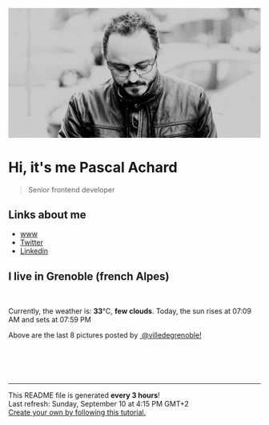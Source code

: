 ![Pascal Achard](./images/photo-pascal-achard.jpg)
# Hi, it's me Pascal Achard
> Senior frontend developer

## Links about me
- [www](https://www.pascal-achard.com)
- [Twitter](https://twitter.com/botmaster)
- [Linkedin](http://www.linkedin.com/in/pascal-achard)


## I live in Grenoble (french Alpes)
<img src="https://openweathermap.org/img/wn/02d@2x.png" alt="">

Currently, the weather is: **33**°C, **few clouds**.
Today, the sun rises at 07:09 AM and sets at 07:59 PM

Above are the last 8 pictures posted by <a href="https://www.instagram.com/villedegrenoble/" target="_blank"><img alt="" src="https://upload.wikimedia.org/wikipedia/commons/thumb/e/e7/Instagram_logo_2016.svg/1024px-Instagram_logo_2016.svg.png" width="20"/> @villedegrenoble!</a>

<p style="display: flex; flex-wrap: wrap; gap: 20px;">
        <img src="https://cdn1.picuki.com/hosted-by-instagram/q/0exhNuNYnjBcaS3SYdxKjf8AzPR0Wg9SZ60STLepjSVmIR1vLHOapZA0mpCl6yRxIwVgFDeSYzxn4YMoUFpZDT18P0DZTbCISTpX7auQXefN0jRv9JJhkLswKHwXY3Go9sArUAmYdSgIGaYDG7uo%7C%7CesJ+fjrcjcFrjOMNbRKmDdttdCwFahlza4lsfe4kx2xu5xncG114WNxahlw5OLUqQUCSKnjMcF6saR5UvoKmMZQpr2gmCG2GGM5b295BTGS9IjOkqg8iyDXdzQspjD3Ee8EIU8hjl246hoXn7kZhpCKEoJU+MZgiJWOQkBBWmhm+jVBocW+xzTsSUGI%7C%7CgVRwGKOlf7kNPEu+8WgGtKbcfH45xiTRJiTPul1Cl82Da76XgjkefniNv0AvIZFOKEa506z2l+aLbfG2TI3CzAX1WHbXsBVYN7b+6GnzWTZhmDWolRuxJo=.jpeg" alt="" width="200"/>
        <img src="https://cdn1.picuki.com/hosted-by-instagram/q/0exhNuNYnjBcaS3SYdxKjf8AzPR0Wg9SZ60STLepjSVmIR1vLHOapZA0mpCj4yRwKwVlASuRYzxn4okrWFRTCD17O0LbS72BTT1d6K6RUumrvDJh9pVklrc8L30ZYXeu9cYoVG6pNWwSDv5PHL%7C%7Clo79UvOa0LGFq8zCXW%7C%7CdEnGZK55f0Z7F9mt9wuuS4jkja45BsNz5F%7C%7CH8kKl1lpM%7C%7Cb%7C%7C3dYEvf0PMd6trV2QaUNh4kG5OKopCu7Lm4rbzMvR2nZhYXCoOELhn77UWwc9mWYVKE3Gm0m2FmLjz0W9IkqhdiDG7w82q4vk4H2bUdBXG9p+kMjxdKyn36dOF+I2Wd41kvC+7WZYuQ2vpHPMPK2feLo4ij3fqXaO4xZWlgwCbHjQ1vvMu+ACeF40IRKQa4a8XuRqVDlMo%7C%7C63yxiDTEX2zbYWcYm.jpeg" alt="" width="200"/>
        <img src="https://cdn1.picuki.com/hosted-by-instagram/q/0exhNuNYnjBcaS3SYdxKjf8AzPRyWgxSZ60STLepjSVmIR1vLHOapZA0mpCl6yRxIwVgFDeSYzxn4YosUFRVAj18P0HYQLyKRTdT66mQVOjN0jNh9JFjnL89K3cbbHCn8scoXQmYdSgIGaYDG7uo+qhT5aGuO1lQpTb9d7JGmC4E5ZObS6olhMF4pJ2Jg3Tt%7C%7C9kiJzJE5m4vMAQusNyJ52tEX%7C%7CD+O8BnsaBwVLYBxMQK5qnRlSaHEmw+Jj8uRHagtIj+kOYA2CDMfhc6wl70eKZvDnQh0mbp4iZ3t4gj1aSNBdxuiekZkIH2bSAEXG428Fk71pu1ynOdV0Gv%7C%7CFRUxzjn%7C%7CbWzX9QPiLzJB6qxTOq6ynbZQObKGetqc1AmP8n9cEvJc%7C%7C3lEN8fmY4SSq0ehnuXpFT7S7734wB4AGgSgWfeWMQ=.jpeg" alt="" width="200"/>
        <img src="https://cdn1.picuki.com/hosted-by-instagram/q/0exhNuNYnjBcaS3SYdxKjf8AzPRyWgxSZ60STLepjSVmIR1vLHOapZA0mpCl6yRxIwVgFDeSYzxn4IwtV15UCj18P0HYQLeJTT1U5qWeUebN0Dxu8pBjl7wwL3QdY3Ss9cEkVQmYdSgIGaYDG7uo%7C%7CesJ+fjrcjcFrjOMNbRKmDdttdCwFahlza4lsfe4kx2xu5xncG114WNxahlw5OLUqQUCSKnjMcF6saR5UvoKmMZWpr6gmCG2GGM5b295BTGS9IjOkqg8iyDXdzQspjD3FO8EIU8hjl246gYw4rUmm5OHGtpE+MZgnviBR0FBWmhm+jVBocW+xzTsSUGI%7C%7CgVRwGKOlf7kNPEu+8WgGtKbdOTO5S%7C%7CTYJ%7C%7COLZlVdUAJAq%7C%7COX13vJvujLptYxN94MrVe6Huj%7C%7CzmFXpjk9gQ3CzAX1WHbXbEiEK7b+6GnzWTZhmDWolRuxJo=.jpeg" alt="" width="200"/>
        <img src="https://cdn1.picuki.com/hosted-by-instagram/q/0exhNuNYnjBcaS3SYdxKjf8AzPRyWg9SZ60STLepjSVmIR1vLHOapZA0mpCj4yRwKwVlASuRYzxn4I4rV11UCj1yP03dSLKASThS5qSdXenN0Ddm8ZBkkbk9JHEeYnKp9csqVwmYdSgIGaYDG7uo%7C%7CesJ%7C%7CPnucjcFrjOMNbRKmDdttdCwFahlza4lsfe4kx2xu5xncG114WNxahlw5OLUqQUCSKnjMcF6saR5UvoKmMZWpr2gmCG2GGM5b295BTGS9IjOkqg8iyDXdzQspjD3E+8EIU8hjl246ikrlYN3g4CnAIBi+MZhnrjlY05BWmhm+jVBocW+xzTvSUGI%7C%7CgVRwGKOlf7kNPEu+8WgGtKbdvnCmjnOfIPXGIlHXkkuEvuCfA%7C%7ClCuKJNsBphd9XKtIY1G23w0uKJrL5zTI3CzAX1WCtKcopFKTb+6GnzWTZhmDWolRuxJo=.jpeg" alt="" width="200"/>
        <img src="https://cdn1.picuki.com/hosted-by-instagram/q/0exhNuNYnjBcaS3SYdxKjf8AzPRyWgxSZ60STLepjSVmIR1vLHOapZA0mpCl6yRxIwVgFDeSYzxn4IIqWFlQDD18P0HdQL2NTzdc7qmeXOzN1jVk%7C%7CJdnlroyKXMcY3Sm8sQsXAmYdSgIGaYDG7uo+qhT5aGuO1lQpTb9d7JGmC4E5ZObS6olhMF4pJ2Jg3Tt%7C%7C9kiJzJE5m4vMAQusNyJ52tEX%7C%7CD+O8BnsaBwVLYBxMQK5qnRlSaHEmw+Jj8uRHagtIj+kOYA2BfXdiAb%7C%7C0u2ZogSDnRGkAKRsi93t4gj1aSNBdxuiekZkIH2bSAEXG428Fk71pu1ynOdV0Gv+2lH1UnKwJuhQ9oUnJrPIMTQBtLq%7C%7Cx7JRZbMIapdaWMiC8PSYVaNLduxNukfmY4SSq0ehQzm0V%7C%7C7S7734wB4AGgSgWfeWMQ=.jpeg" alt="" width="200"/>
        <img src="https://cdn1.picuki.com/hosted-by-instagram/q/0exhNuNYnjBcaS3SYdxKjf8AzPR0Wg9SZ60STLepjSVmIR1vLHOapZA0mpCl6yRxIwVgFDeSYzxn540vUVpWDD18P0fYS72KSjdd6KyfVe%7C%7CN0TFh9pRgkr03KnAcYXKq9sIuOzjYMTIfQeoEH%7C%7Cb2r+gS5vvwZDcFuDuTNOUtzCVG%7C%7CMm0X51wm8Qf8fTT0FOzv9R3GzNJzWM1eVorrdPOrzQeEfLiM5s59+90QrkFhNQR6uj8mij2EmInPVFwFA+cu5+czr5Vwxzmdwo382L6VaU4d0ANs2+Shk4QitQ%7C%7CnKugYMto3fNlkI%7C%7CmHWVXSE1KhjVP1pe+lX6aJTXv0EsPkzDs47WTdt0MhJPFduGWfYLN+QrvdKGOHpRre3EEUdLhS1T%7C%7CDPi4Xup%7C%7ClaMWN+ll0Bi69VvrIeCmjTBQUHN1jTe0H5t0HqWfl%7C%7CrwpA==.jpeg" alt="" width="200"/>
        <img src="https://cdn1.picuki.com/hosted-by-instagram/q/0exhNuNYnjBcaS3SYdxKjf8AzPR0Wg9SZ60STLepjSVmIR1vLHOapZA0mpCl6yRxIwVgFDeSYzxn5oIrVVRYDT18P0TYQLGPSDpT7KyfVubN0Tdv%7C%7CZVknb49KXYeYH+n9MAqXQmYdSgIGaYDG7uo%7C%7CesJ+fjrcjcFrjOMNbRKmDdttdCwFahlza4lsfe4kx2xu5xncG114WNxahlw5OLUqQUCSKnjMcF6saR5UvoKmMZQpr2gmCG2GGM5b295BTGS9IjOkqg8iyDXdzQspjD3Hu8EIU8hjl246hV8mt462NSnBrw1+MZh6Yr+b0dBWmhm+jVBocW+xzTsSUGI%7C%7CgVRwGKOlf7kNPEu+8WgGtKbdvDL7gKXYubZJ+hda2wpLKXCAV6LJaC6PupmgrEdEeB44Xav+AiIeIb%7C%7CyTI3CzAX1WHbXcUmYqvb+6GnzWTZhmDWolRuxJo=.jpeg" alt="" width="200"/>
</p>

------------
<p>This README file is generated <b>every 3 hours</b>!
    <br />Last refresh: Sunday, September 10 at 4:15 PM GMT+2
    <br /><a href="https://medium.com/@th.guibert/how-to-create-a-self-updating-readme-md-for-your-github-profile-f8b05744ca91">Create your own by following this tutorial.</a>
</p>
<p><a href="https://github.com/botmaster/botmaster/actions/workflows/main.yaml"><img alt="" src="https://github.com/botmaster/botmaster/actions/workflows/main.yaml/badge.svg" /></a></p>

